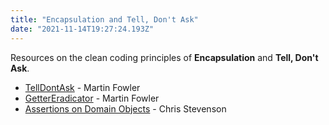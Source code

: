 ```yaml
---
title: "Encapsulation and Tell, Don't Ask" 
date: "2021-11-14T19:27:24.193Z"
---
```


Resources on the clean coding principles of **Encapsulation** and **Tell, Don't Ask**.

- [TellDontAsk](https://www.martinfowler.com/bliki/TellDontAsk.html) - Martin Fowler
- [GetterEradicator](https://www.martinfowler.com/bliki/GetterEradicator.html) - Martin Fowler
- [Assertions on Domain Objects](https://web.archive.org/web/20060207044916/http://www.skizz.biz/2006/01/09/assertions-on-domain-objects/) - Chris Stevenson

